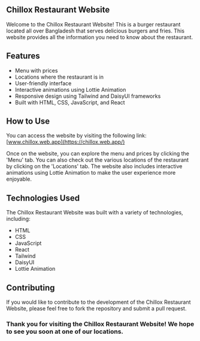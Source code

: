 ## Chillox Restaurant Website
Welcome to the Chillox Restaurant Website! This is a burger restaurant located all over Bangladesh that serves delicious burgers and fries. This website provides all the information you need to know about the restaurant.

## Features
- Menu with prices
- Locations where the restaurant is in
- User-friendly interface
- Interactive animations using Lottie Animation
- Responsive design using Tailwind and DaisyUI frameworks
- Built with HTML, CSS, JavaScript, and React

## How to Use
You can access the website by visiting the following link: [www.chillox.web.app](https://chillox.web.app/)

Once on the website, you can explore the menu and prices by clicking the 'Menu' tab. You can also check out the various locations of the restaurant by clicking on the 'Locations' tab. The website also includes interactive animations using Lottie Animation to make the user experience more enjoyable.

## Technologies Used
The Chillox Restaurant Website was built with a variety of technologies, including:

- HTML
- CSS
- JavaScript
- React
- Tailwind
- DaisyUI
- Lottie Animation

## Contributing
If you would like to contribute to the development of the Chillox Restaurant Website, please feel free to fork the repository and submit a pull request.

### Thank you for visiting the Chillox Restaurant Website! We hope to see you soon at one of our locations.